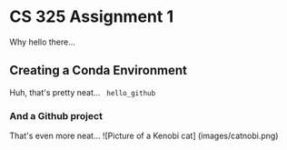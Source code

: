 # CS 325 Assignment 1
Why hello there...

## Creating a Conda Environment
Huh, that's pretty neat...
<code> hello_github </code>

### And a Github project
That's even more neat...
![Picture of a Kenobi cat] (images/catnobi.png)